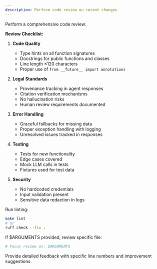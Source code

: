 ```yaml
---
description: Perform code review on recent changes
---
```


Perform a comprehensive code review:

**Review Checklist:**

1. **Code Quality**
   - Type hints on all function signatures
   - Docstrings for public functions and classes
   - Line length ≤120 characters
   - Proper use of `from __future__ import annotations`

2. **Legal Standards**
   - Provenance tracking in agent responses
   - Citation verification mechanisms
   - No hallucination risks
   - Human review requirements documented

3. **Error Handling**
   - Graceful fallbacks for missing data
   - Proper exception handling with logging
   - Unresolved issues tracked in responses

4. **Testing**
   - Tests for new functionality
   - Edge cases covered
   - Mock LLM calls in tests
   - Fixtures used for test data

5. **Security**
   - No hardcoded credentials
   - Input validation present
   - Sensitive data redaction in logs

Run linting:
```bash
make lint
# or
ruff check --fix .
```

If $ARGUMENTS provided, review specific file:
```bash
# Focus review on: $ARGUMENTS
```

Provide detailed feedback with specific line numbers and improvement suggestions.
